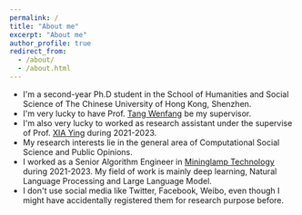 ```yaml
---
permalink: /
title: "About me"
excerpt: "About me"
author_profile: true
redirect_from: 
  - /about/
  - /about.html
---
```




* I'm a second-year Ph.D student in the School of Humanities and Social Science of The Chinese University of Hong Kong, Shenzhen.
* I'm very lucky to have Prof. [Tang Wenfang](https://hss.cuhk.edu.cn/teacher/742) be my supervisor.
* I'm also very lucky to worked as research assistant under the supervise of Prof. [XIA Ying](https://sog.sysu.edu.cn/teacher/XiaYing) during 2021-2023.
* My research interests lie in the general area of Computational Social Science and Public Opinions. 
* I worked as a Senior Algorithm Engineer in [Mininglamp Technology](https://www.mininglamp.com/) during 2021-2023. My field of work is mainly deep learning, Natural Language Processing and Large Language Model.
* I don't use social media like Twitter, Facebook, Weibo, even though I might have accidentally registered them for research purpose before.

